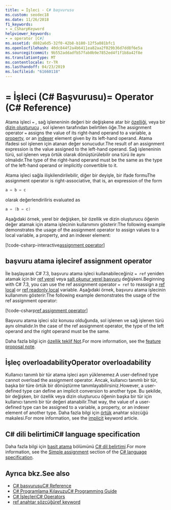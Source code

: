 ```yaml
---
title: = İşleci - C# başvurusu
ms.custom: seodec18
ms.date: 11/26/2018
f1_keywords:
- =_CSharpKeyword
helpviewer_keywords:
- = operator [C#]
ms.assetid: d802a6d5-32f0-42b8-b180-12f5a081bfc1
ms.openlocfilehash: 40dc844f2a4b6411ea82aa2f029b36d7dd8f6e5a
ms.sourcegitcommit: 9b552addadfb57fab0b9e7852ed4f1f1b8a42f8e
ms.translationtype: MT
ms.contentlocale: tr-TR
ms.lasthandoff: 04/23/2019
ms.locfileid: "61660118"
---
```

# <a name="-operator-c-reference"></a><span data-ttu-id="4f9a3-102">= İşleci (C# Başvurusu)</span><span class="sxs-lookup"><span data-stu-id="4f9a3-102">= Operator (C# Reference)</span></span>

<span data-ttu-id="4f9a3-103">Atama işleci `=` , sağ işleneninin değeri bir değişkene atar bir [özelliği](../../programming-guide/classes-and-structs/properties.md), veya bir [dizin oluşturucu](../../../csharp/programming-guide/indexers/index.md) , sol işlenen tarafından belirtilen öğe.</span><span class="sxs-lookup"><span data-stu-id="4f9a3-103">The assignment operator `=` assigns the value of its right-hand operand to a variable, a [property](../../programming-guide/classes-and-structs/properties.md), or an [indexer](../../../csharp/programming-guide/indexers/index.md) element given by its left-hand operand.</span></span> <span data-ttu-id="4f9a3-104">Atama ifadesi sol işlenen için atanan değer sonucudur.</span><span class="sxs-lookup"><span data-stu-id="4f9a3-104">The result of an assignment expression is the value assigned to the left-hand operand.</span></span> <span data-ttu-id="4f9a3-105">Sağ işleneninin türü, sol işlenen veya örtük olarak dönüştürülebilir ona türü ile aynı olmalıdır.</span><span class="sxs-lookup"><span data-stu-id="4f9a3-105">The type of the right-hand operand must be the same as the type of the left-hand operand or implicitly convertible to it.</span></span>

<span data-ttu-id="4f9a3-106">Atama işleci sağla ilişkilendirilebilir, diğer bir deyişle, bir ifade formu</span><span class="sxs-lookup"><span data-stu-id="4f9a3-106">The assignment operator is right-associative, that is, an expression of the form</span></span>

```csharp
a = b = c
```

<span data-ttu-id="4f9a3-107">olarak değerlendirilir</span><span class="sxs-lookup"><span data-stu-id="4f9a3-107">is evaluated as</span></span>

```csharp
a = (b = c)
```

<span data-ttu-id="4f9a3-108">Aşağıdaki örnek, yerel bir değişken, bir özellik ve dizin oluşturucu öğenin değer atamak için atama işlecinin kullanımını gösterir:</span><span class="sxs-lookup"><span data-stu-id="4f9a3-108">The following example demonstrates the usage of the assignment operator to assign values to a local variable, a property, and an indexer element:</span></span>

[!code-csharp-interactive[assignment operator](~/samples/snippets/csharp/language-reference/operators/AssignmentExamples.cs#Assignments)]

## <a name="ref-assignment-operator"></a><span data-ttu-id="4f9a3-109">başvuru atama işleci</span><span class="sxs-lookup"><span data-stu-id="4f9a3-109">ref assignment operator</span></span>

<span data-ttu-id="4f9a3-110">İle başlayarak C# 7.3, başvuru atama işleci kullanabileceğiniz `= ref` yeniden atamak için bir [ref yerel](../keywords/ref.md#ref-locals) veya [salt okunur yerel başvuru](../keywords/ref.md#ref-readonly-locals) değişkeni.</span><span class="sxs-lookup"><span data-stu-id="4f9a3-110">Beginning with C# 7.3, you can use the ref assignment operator `= ref` to reassign a [ref local](../keywords/ref.md#ref-locals) or [ref readonly local](../keywords/ref.md#ref-readonly-locals) variable.</span></span> <span data-ttu-id="4f9a3-111">Aşağıdaki örnek, başvuru atama işlecinin kullanımını gösterir:</span><span class="sxs-lookup"><span data-stu-id="4f9a3-111">The following example demonstrates the usage of the ref assignment operator:</span></span>

[!code-csharp[ref assignment operator](~/samples/snippets/csharp/language-reference/operators/AssignmentExamples.cs#RefAssignment)]

<span data-ttu-id="4f9a3-112">Başvuru atama işleci söz konusu olduğunda, sol işlenen ve sağ işlenen türü aynı olmalıdır.</span><span class="sxs-lookup"><span data-stu-id="4f9a3-112">In the case of the ref assignment operator, the type of the left operand and the right operand must be the same.</span></span>

<span data-ttu-id="4f9a3-113">Daha fazla bilgi için [özellik teklif Not](../../../../_csharplang/proposals/csharp-7.3/ref-local-reassignment.md).</span><span class="sxs-lookup"><span data-stu-id="4f9a3-113">For more information, see the [feature proposal note](../../../../_csharplang/proposals/csharp-7.3/ref-local-reassignment.md).</span></span>

## <a name="operator-overloadability"></a><span data-ttu-id="4f9a3-114">İşleç overloadability</span><span class="sxs-lookup"><span data-stu-id="4f9a3-114">Operator overloadability</span></span>

<span data-ttu-id="4f9a3-115">Kullanıcı tanımlı bir tür atama işleci aşırı yüklenemez.</span><span class="sxs-lookup"><span data-stu-id="4f9a3-115">A user-defined type cannot overload the assignment operator.</span></span> <span data-ttu-id="4f9a3-116">Ancak, kullanıcı tanımlı bir tür, başka bir türe örtük bir dönüştürme tanımlayabilirsiniz.</span><span class="sxs-lookup"><span data-stu-id="4f9a3-116">However, a user-defined type can define an implicit conversion to another type.</span></span> <span data-ttu-id="4f9a3-117">Bu şekilde, bir değişken, bir özellik veya dizin oluşturucu öğenin başka bir tür için kullanıcı tanımlı bir tür değeri atanabilir.</span><span class="sxs-lookup"><span data-stu-id="4f9a3-117">That way, the value of a user-defined type can be assigned to a variable, a property, or an indexer element of another type.</span></span> <span data-ttu-id="4f9a3-118">Daha fazla bilgi için [örtük](../keywords/implicit.md) anahtar sözcüğü makalesi.</span><span class="sxs-lookup"><span data-stu-id="4f9a3-118">For more information, see the [implicit](../keywords/implicit.md) keyword article.</span></span>

## <a name="c-language-specification"></a><span data-ttu-id="4f9a3-119">C# dili belirtimi</span><span class="sxs-lookup"><span data-stu-id="4f9a3-119">C# language specification</span></span>

<span data-ttu-id="4f9a3-120">Daha fazla bilgi için [basit atama](~/_csharplang/spec/expressions.md#simple-assignment) bölümünü [ C# dil belirtimi](../language-specification/index.md).</span><span class="sxs-lookup"><span data-stu-id="4f9a3-120">For more information, see the [Simple assignment](~/_csharplang/spec/expressions.md#simple-assignment) section of the [C# language specification](../language-specification/index.md).</span></span>

## <a name="see-also"></a><span data-ttu-id="4f9a3-121">Ayrıca bkz.</span><span class="sxs-lookup"><span data-stu-id="4f9a3-121">See also</span></span>

- [<span data-ttu-id="4f9a3-122">C# başvurusu</span><span class="sxs-lookup"><span data-stu-id="4f9a3-122">C# Reference</span></span>](../index.md)
- [<span data-ttu-id="4f9a3-123">C# Programlama Kılavuzu</span><span class="sxs-lookup"><span data-stu-id="4f9a3-123">C# Programming Guide</span></span>](../../programming-guide/index.md)
- [<span data-ttu-id="4f9a3-124">C# İşleçleri</span><span class="sxs-lookup"><span data-stu-id="4f9a3-124">C# Operators</span></span>](index.md)
- [<span data-ttu-id="4f9a3-125">ref anahtar sözcüğü</span><span class="sxs-lookup"><span data-stu-id="4f9a3-125">ref keyword</span></span>](../keywords/ref.md)
